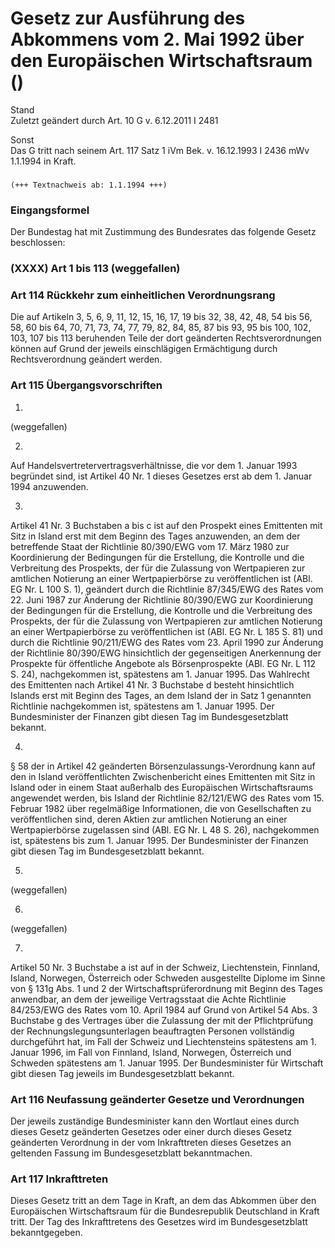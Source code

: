 Gesetz zur Ausführung des Abkommens vom 2. Mai 1992 über den Europäischen Wirtschaftsraum ()
============================================================================================

Stand  
Zuletzt geändert durch Art. 10 G v. 6.12.2011 I 2481

Sonst  
Das G tritt nach seinem Art. 117 Satz 1 iVm Bek. v. 16.12.1993 I 2436 mWv 1.1.1994 in Kraft.

### 

```
(+++ Textnachweis ab: 1.1.1994 +++)
```

### Eingangsformel

Der Bundestag hat mit Zustimmung des Bundesrates das folgende Gesetz beschlossen:

### (XXXX) Art 1 bis 113 (weggefallen)

### Art 114 Rückkehr zum einheitlichen Verordnungsrang

Die auf Artikeln 3, 5, 6, 9, 11, 12, 15, 16, 17, 19 bis 32, 38, 42, 48, 54 bis 56, 58, 60 bis 64, 70, 71, 73, 74, 77, 79, 82, 84, 85, 87 bis 93, 95 bis 100, 102, 103, 107 bis 113 beruhenden Teile der dort geänderten Rechtsverordnungen können auf Grund der jeweils einschlägigen Ermächtigung durch Rechtsverordnung geändert werden.

### Art 115 Übergangsvorschriften

1.  
(weggefallen)

2.  
Auf Handelsvertretervertragsverhältnisse, die vor dem 1. Januar 1993 begründet sind, ist Artikel 40 Nr. 1 dieses Gesetzes erst ab dem 1. Januar 1994 anzuwenden.

3.  
Artikel 41 Nr. 3 Buchstaben a bis c ist auf den Prospekt eines Emittenten mit Sitz in Island erst mit dem Beginn des Tages anzuwenden, an dem der betreffende Staat der Richtlinie 80/390/EWG vom 17. März 1980 zur Koordinierung der Bedingungen für die Erstellung, die Kontrolle und die Verbreitung des Prospekts, der für die Zulassung von Wertpapieren zur amtlichen Notierung an einer Wertpapierbörse zu veröffentlichen ist (ABl. EG Nr. L 100 S. 1), geändert durch die Richtlinie 87/345/EWG des Rates vom 22. Juni 1987 zur Änderung der Richtlinie 80/390/EWG zur Koordinierung der Bedingungen für die Erstellung, die Kontrolle und die Verbreitung des Prospekts, der für die Zulassung von Wertpapieren zur amtlichen Notierung an einer Wertpapierbörse zu veröffentlichen ist (ABl. EG Nr. L 185 S. 81) und durch die Richtlinie 90/211/EWG des Rates vom 23. April 1990 zur Änderung der Richtlinie 80/390/EWG hinsichtlich der gegenseitigen Anerkennung der Prospekte für öffentliche Angebote als Börsenprospekte (ABl. EG Nr. L 112 S. 24), nachgekommen ist, spätestens am 1. Januar 1995. Das Wahlrecht des Emittenten nach Artikel 41 Nr. 3 Buchstabe d besteht hinsichtlich Islands erst mit Beginn des Tages, an dem Island der in Satz 1 genannten Richtlinie nachgekommen ist, spätestens am 1. Januar 1995. Der Bundesminister der Finanzen gibt diesen Tag im Bundesgesetzblatt bekannt.

4.  
§ 58 der in Artikel 42 geänderten Börsenzulassungs-Verordnung kann auf den in Island veröffentlichten Zwischenbericht eines Emittenten mit Sitz in Island oder in einem Staat außerhalb des Europäischen Wirtschaftsraums angewendet werden, bis Island der Richtlinie 82/121/EWG des Rates vom 15. Februar 1982 über regelmäßige Informationen, die von Gesellschaften zu veröffentlichen sind, deren Aktien zur amtlichen Notierung an einer Wertpapierbörse zugelassen sind (ABl. EG Nr. L 48 S. 26), nachgekommen ist, spätestens bis zum 1. Januar 1995. Der Bundesminister der Finanzen gibt diesen Tag im Bundesgesetzblatt bekannt.

5.  
(weggefallen)

6.  
(weggefallen)

7.  
Artikel 50 Nr. 3 Buchstabe a ist auf in der Schweiz, Liechtenstein, Finnland, Island, Norwegen, Österreich oder Schweden ausgestellte Diplome im Sinne von § 131g Abs. 1 und 2 der Wirtschaftsprüferordnung mit Beginn des Tages anwendbar, an dem der jeweilige Vertragsstaat die Achte Richtlinie 84/253/EWG des Rates vom 10. April 1984 auf Grund von Artikel 54 Abs. 3 Buchstabe g des Vertrages über die Zulassung der mit der Pflichtprüfung der Rechnungslegungsunterlagen beauftragten Personen vollständig durchgeführt hat, im Fall der Schweiz und Liechtensteins spätestens am 1. Januar 1996, im Fall von Finnland, Island, Norwegen, Österreich und Schweden spätestens am 1. Januar 1995. Der Bundesminister für Wirtschaft gibt diesen Tag jeweils im Bundesgesetzblatt bekannt.

### Art 116 Neufassung geänderter Gesetze und Verordnungen

Der jeweils zuständige Bundesminister kann den Wortlaut eines durch dieses Gesetz geänderten Gesetzes oder einer durch dieses Gesetz geänderten Verordnung in der vom Inkrafttreten dieses Gesetzes an geltenden Fassung im Bundesgesetzblatt bekanntmachen.

### Art 117 Inkrafttreten

Dieses Gesetz tritt an dem Tage in Kraft, an dem das Abkommen über den Europäischen Wirtschaftsraum für die Bundesrepublik Deutschland in Kraft tritt. Der Tag des Inkrafttretens des Gesetzes wird im Bundesgesetzblatt bekanntgegeben.
